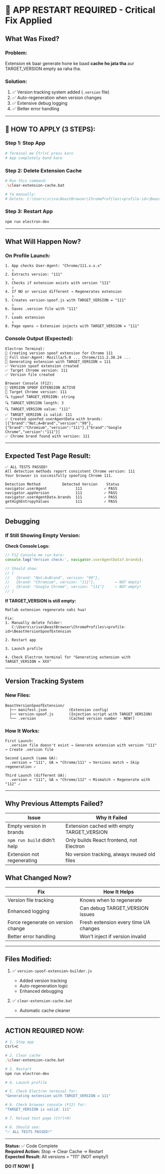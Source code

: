 # 🚨 APP RESTART REQUIRED - Critical Fix Applied

## What Was Fixed?

### Problem:
Extension ek baar generate hone ke baad **cache ho jata tha** aur TARGET_VERSION empty aa raha tha.

### Solution:
1. ✅ Version tracking system added (`.version` file)
2. ✅ Auto-regeneration when version changes
3. ✅ Extensive debug logging
4. ✅ Better error handling

---

## 🚀 HOW TO APPLY (3 STEPS):

### Step 1: Stop App
```bash
# Terminal me Ctrl+C press karo
# App completely band karo
```

### Step 2: Delete Extension Cache
```bash
# Run this command:
.\clear-extension-cache.bat

# Ya manually:
# Delete: C:\Users\sriva\BeastBrowser\ChromeProfiles\<profile-id>\BeastVersionSpoofExtension
```

### Step 3: Restart App
```bash
npm run electron-dev
```

---

## What Will Happen Now?

### On Profile Launch:
```
1. App checks User-Agent: "Chrome/111.x.x.x"
   ↓
2. Extracts version: "111"
   ↓
3. Checks if extension exists with version "111"
   ↓
4. If NO or version different → Regenerates extension
   ↓
5. Creates version-spoof.js with TARGET_VERSION = "111"
   ↓
6. Saves .version file with "111"
   ↓
7. Loads extension
   ↓
8. Page opens → Extension injects with TARGET_VERSION = "111"
```

### Console Output (Expected):
```
Electron Terminal:
🔧 Creating version spoof extension for Chrome 111
🔧 Full User-Agent: Mozilla/5.0 ... Chrome/111.2.38.24 ...
📝 Generating extension with TARGET_VERSION = 111
✅ Version spoof extension created
✅ Target Chrome version: 111
✅ Version file created

Browser Console (F12):
🔧 VERSION SPOOF EXTENSION ACTIVE
🎯 Target Chrome version: 111
🔍 typeof TARGET_VERSION: string
🔍 TARGET_VERSION length: 3
🔍 TARGET_VERSION value: "111"
✅ TARGET_VERSION is valid: 111
✅ Created spoofed userAgentData with brands: [{"brand":"Not;A=Brand","version":"99"},{"brand":"Chromium","version":"111"},{"brand":"Google Chrome","version":"111"}]
✅ Chrome brand found with version: 111
```

---

## Expected Test Page Result:

```
✅ ALL TESTS PASSED!
All detection methods report consistent Chrome version: 111
Your browser is successfully spoofing Chrome 111.

Detection Method          Detected Version    Status
navigator.userAgent             111          ✓ PASS
navigator.appVersion            111          ✓ PASS
navigator.userAgentData.brands  111          ✓ PASS
getHighEntropyValues            111          ✓ PASS
```

---

## Debugging

### If Still Showing Empty Version:

**Check Console Logs:**
```javascript
// F12 Console me run karo:
console.log('Version check:', navigator.userAgentData?.brands);

// Should show:
// [
//   {brand: "Not;A=Brand", version: "99"},
//   {brand: "Chromium", version: "111"},         ← NOT empty!
//   {brand: "Google Chrome", version: "111"}     ← NOT empty!
// ]
```

**If TARGET_VERSION is still empty:**
```
Matlab extension regenerate nahi hua!

Fix:
1. Manually delete folder:
   C:\Users\sriva\BeastBrowser\ChromeProfiles\<profile-id>\BeastVersionSpoofExtension

2. Restart app

3. Launch profile

4. Check Electron terminal for "Generating extension with TARGET_VERSION = XXX"
```

---

## Version Tracking System

### New Files:
```
BeastVersionSpoofExtension/
  ├── manifest.json          (Extension config)
  ├── version-spoof.js       (Injection script with TARGET_VERSION)
  └── .version               (Cached version number - NEW!)
```

### How It Works:
```
First Launch:
  .version file doesn't exist → Generate extension with version "111" → Create .version file

Second Launch (same UA):
  .version = "111", UA = "Chrome/111" → Versions match → Skip regeneration ✓

Third Launch (different UA):
  .version = "111", UA = "Chrome/112" → Mismatch → Regenerate with "112" ✓
```

---

## Why Previous Attempts Failed?

| Issue | Why It Failed |
|-------|---------------|
| Empty version in brands | Extension cached with empty TARGET_VERSION |
| `npm run build` didn't help | Only builds React frontend, not Electron |
| Extension not regenerating | No version tracking, always reused old files |

## What Changed Now?

| Fix | How It Helps |
|-----|--------------|
| Version file tracking | Knows when to regenerate |
| Enhanced logging | Can debug TARGET_VERSION issues |
| Force regenerate on version change | Fresh extension every time UA changes |
| Better error handling | Won't inject if version invalid |

---

## Files Modified:

1. ✅ `version-spoof-extension-builder.js`
   - Added version tracking
   - Auto-regeneration logic
   - Enhanced debugging

2. ✅ `clear-extension-cache.bat`
   - Automatic cache cleaner

---

## ACTION REQUIRED NOW:

```bash
# 1. Stop app
Ctrl+C

# 2. Clear cache
.\clear-extension-cache.bat

# 3. Restart
npm run electron-dev

# 4. Launch profile

# 5. Check Electron terminal for:
"Generating extension with TARGET_VERSION = 111"

# 6. Check browser console (F12) for:
"TARGET_VERSION is valid: 111"

# 7. Reload test page (Ctrl+R)

# 8. Should see:
"✅ ALL TESTS PASSED!"
```

---

**Status:** ✅ Code Complete  
**Required Action:** Stop → Clear Cache → Restart  
**Expected Result:** All versions = "111" (NOT empty!)

**DO IT NOW!** 🚀
